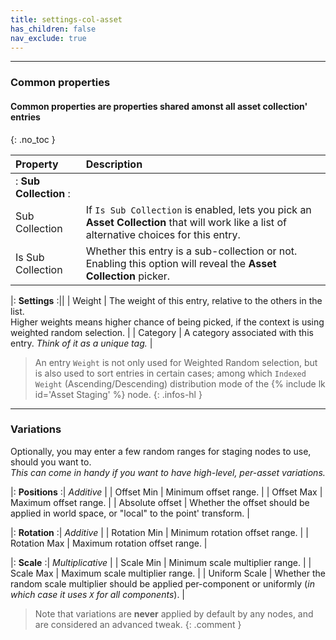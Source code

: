 ```yaml
---
title: settings-col-asset
has_children: false
nav_exclude: true
---
```


---
### Common properties
#### Common properties are properties shared amonst all asset collection' entries
{: .no_toc }  

| Property       | Description          |
|:-------------|:------------------|
|: **Sub Collection** :||
| Sub Collection           | If `Is Sub Collection` is enabled, lets you pick an **Asset Collection** that will work like a list of alternative choices for this entry. |
| Is Sub Collection           | Whether this entry is a sub-collection or not.<br>Enabling this option will reveal the **Asset Collection** picker. |

|: **Settings** :||
| Weight       | The weight of this entry, relative to the others in the list.<br>Higher weights means higher chance of being picked, if the context is using weighted random selection. |
| Category       | A category associated with this entry. *Think of it as a unique tag.* |

> An entry `Weight` is not only used for Weighted Random selection, but is also used to sort entries in certain cases; among which `Indexed Weight` (Ascending/Descending) distribution mode of the {% include lk id='Asset Staging' %} node.
{: .infos-hl }

---
### Variations

Optionally, you may enter a few random ranges for staging nodes to use, should you want to.  
*This can come in handy if you want to have high-level, per-asset variations.*

|: **Positions** :| *Additive* |
| Offset Min       | Minimum offset range. |
| Offset Max       | Maximum offset range. |
| Absolute offset       | Whether the offset should be applied in world space, or "local" to the point' transform. |

|: **Rotation** :| *Additive* |
| Rotation Min       | Minimum rotation offset range. |
| Rotation Max       | Maximum rotation offset range. |

|: **Scale** :| *Multiplicative* |
| Scale Min       | Minimum scale multiplier range. |
| Scale Max       | Maximum scale multiplier range. |
| Uniform Scale       | Whether the random scale multiplier should be applied per-component or uniformly (*in which case it uses `X` for all components*). |

> Note that variations are **never** applied by default by any nodes, and are considered an advanced tweak.
{: .comment }
